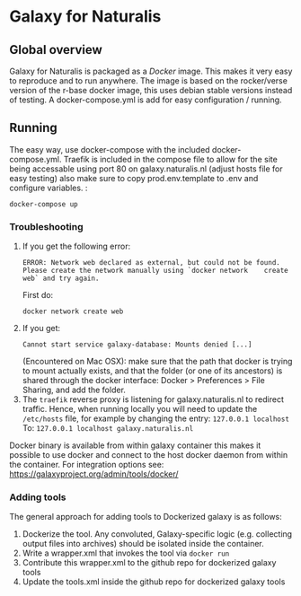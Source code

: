 # Galaxy for Naturalis

## Global overview

Galaxy for Naturalis is packaged as a *Docker* image. This makes it very easy to reproduce and to run anywhere. The image is based on the rocker/verse version of the r-base docker image, this uses debian stable versions instead of testing.
A docker-compose.yml is add for easy configuration / running.

## Running

The easy way, use docker-compose with the included docker-compose.yml. Traefik is included in the compose file to allow for the site being accessable using port 80 on galaxy.naturalis.nl (adjust hosts file for easy testing) 
also make sure to copy prod.env.template to .env and configure variables. :

```shell
docker-compose up
```

### Troubleshooting
1. If you get the following error:
   ```shell
   ERROR: Network web declared as external, but could not be found. Please create the network manually using `docker network    create web` and try again.
   ```
   First do:
   ```shell
   docker network create web
   ```
2. If you get:
   ```shell
   Cannot start service galaxy-database: Mounts denied [...]
   ```
   (Encountered on Mac OSX): make sure that the path that docker is trying to mount actually exists, and that the 
   folder (or one of its ancestors) is shared through the docker interface: Docker > Preferences > File Sharing, and
   add the folder.
3. The `traefik` reverse proxy is listening for galaxy.naturalis.nl to redirect traffic. Hence, when running locally
   you will need to update the `/etc/hosts` file, for example by changing the entry: 
   ```127.0.0.1	localhost```
   To:
   ```127.0.0.1	localhost galaxy.naturalis.nl```

Docker binary is available from within galaxy container this makes it possible to use docker and connect to the host docker daemon from within the container. 
For integration options see: https://galaxyproject.org/admin/tools/docker/

<!--
### Requirements

Before running make sure you have `docker-engine` installed. Check the [official installation manual](https://docs.docker.com/engine/installation/). Galaxy is configured to run against a Postgress database. You can run a postgres container like this:
```shell
docker run -d --name galaxy-database \
  -v /postgres-data:/var/lib/postgresql/data \
  -e POSTGRES_PASSWORD="98dkk398910askks_all" \
  postgres:9.6-alpine
```
### Running galaxy

When staring a Galaxy container you need to set a few settings. The following settings are important:

`GALAXY_ADMIN_USERS` - list of admin users for galaxy at deployment

`GMAIL_USERNAME` - username for galaxy mail

`GMAIL_PASSWORD` - password for galaxy mail

`URL_USEARCH` - default empty, should contain download url of USEARCH. You can request a license at http://www.drive5.com/usearch/download.html

`URL_UNITE` - default empty, should contain the url to Unite database.

`URL_SILVA` - default empty, should contain the url to Silva database.

`UPDATE_GENBANK` - default `no`, set to `yes` if you want to install or update the GenBank database.

`UPDATE_TAXA` - default `no`, set to `yes` if you want to install or update the Taxa database.


```SHELL
docker run -d --name galaxy \
  -e URL_USEARCH="http://drive5.com/cgi-bin/upload3.py?license=<your license key>" \
  -e URL_UNITE="https://unite.ut.ee/sh_files/sh_general_release_20.11.2016.zip" \
  -e URL_SILVA="https://www.arb-silva.de/fileadmin/silva_databases/current/Exports/SILVA_128_LSURef_tax_silva.fasta.gz" \
  -e UPDATE_GENBANK=yes \
  -e UPDATE_TAXA=yes \
  --link galaxy-database:db \
  -v /disk/docker-vols/galaxy/GenBank/:/home/galaxy/GenBank  \
  -v /disk/docker-vols/galaxy/ExtraRef/:/home/galaxy/ExtraRef \
  naturalis/galaxy:0.0.1
```

## Modifying Galaxy

### Required files

First clone this repository:
```SHELL
git clone https://github.com/naturalis/docker-galaxy
```
Then go into the puppet directory
```SHELL
cd docker-galaxy/puppet
```
Then clone the Puppet repositories
```SHELL
git clone https://github.com/naturalis/puppet-bioinformatics bioinformatics
git clone https://github.com/naturalis/puppet-galaxy galaxy
```

### Adding Software packages

All software packages are installed with Puppet code. The Puppet repository is `bioinformatics`. For each package that needs to be installed we make a `manifest` (a `.pp` file). Take a look a the current `.pp` files to check out how use Puppet.
If you have created a new `.pp` file, you need to add it to the `Dockerfile`. Find the line with
```Dockerfile
RUN echo "include ::bioinformatics::cd_hit \
	  include ::bioinformatics::ncbi_blast \
          include ::bioinformatics::soap \
          include ::bioinformatics::transabyss \
          include ::bioinformatics::phyloseq \
          include ::bioinformatics::kronatools \
          include ::bioinformatics::prinseq \
          include ::bioinformatics::biopython \
          " > /tmp/bioinformatics.pp

RUN puppet-apply-wrapper /tmp/bioinformatics.pp
```
And insert after `include ::bioinformatics::biopython \` a new line with `include ::bioinformatics::your_manifest_name \`

The you need to build a new docker image. You can do this with the following command
```Shell
docker build -t naturalis/galaxy:<tag name>
```
Where `<tag name>` can be a tag to link to this specific docker image, for example `testing` or `1.2.6`

The puppet code repository [can be found here](https://github.com/naturalis/puppet-bioinformatics).

### Updating / Changing galaxy

Galaxy is installed with Puppet code. This is done in two phases, first galaxy is installed and then some modifications are applied.
In the Dockerfile you can see there are two parts. First installing galaxy:

```Dockerfile
RUN echo "include ::galaxy::install \
         " > /tmp/galaxy.pp

RUN puppet-apply-wrapper /tmp/galaxy.pp
```
Here galaxy is installed. You can change stuff like the version of Galaxy. 

In the second part some patches are installed. Like a different welcome page etc. 
```Dockerfile
RUN echo "include ::galaxy::naturalis_config \
         " > /tmp/naturalis_galaxy.pp

RUN puppet-apply-wrapper /tmp/naturalis_galaxy.pp
```

The Puppet code repository [can be found here](https://github.com/naturalis/puppet-galaxy).

-->

### Adding tools

The general approach for adding tools to Dockerized galaxy is as follows:

1. Dockerize the tool. Any convoluted, Galaxy-specific logic (e.g. collecting output files into archives) should be
   isolated inside the container.
2. Write a wrapper.xml that invokes the tool via `docker run`
3. Contribute this wrapper.xml to the github repo for dockerized galaxy tools
4. Update the tools.xml inside the github repo for dockerized galaxy tools
